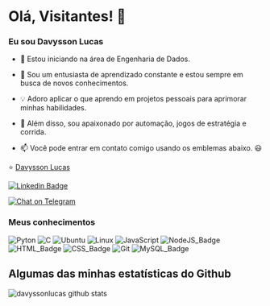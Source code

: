 <!--
**davyssonlucas/davyssonlucas** is a ✨ _special_ ✨ repository because its `README.md` (this file) appears on your GitHub profile.

Here are some ideas to get you started:

- 🔭 I’m currently working on ...
- 🌱 I’m currently learning ...
- 👯 I’m looking to collaborate on ...
- 🤔 I’m looking for help with ...
- 💬 Ask me about ...
- 📫 How to reach me: ...
- 😄 Pronouns: ...
- ⚡ Fun fact: ...
-->

# Olá, Visitantes! 👋

### Eu sou Davysson Lucas

- 🔭 Estou iniciando na área de Engenharia de Dados.

- 🌱 Sou um entusiasta de aprendizado constante e estou sempre em busca de novos conhecimentos.

- 💡 Adoro aplicar o que aprendo em projetos pessoais para aprimorar minhas habilidades.

- 🚀 Além disso, sou apaixonado por automação, jogos de estratégia e corrida.

- 📫 Você pode entrar em contato comigo usando os emblemas abaixo. 😃

⭐️ [Davysson Lucas](https://github.com/davyssonlucas)

[![Linkedin Badge](https://img.shields.io/badge/LinkedIn-0077B5?style=for-the-badge&logo=linkedin&logoColor=white)](www.linkedin.com/in/davyssonlucas)
<!--[![Twitter Badge](https://img.shields.io/badge/Twitter-1DA1F2?style=for-the-badge&logo=twitter&logoColor=white)](https://twitter.com/thiago_squid)-->
[![Chat on Telegram](https://img.shields.io/badge/Telegram-2CA5E0?style=for-the-badge&logo=telegram&logoColor=white)](https://t.me/davyssonsantana)
<!--[![Mail Badge](https://img.shields.io/badge/Gmail-D14836?style=for-the-badge&logo=gmail&logoColor=white)](mailto:thiagofg.eng@gmail.com)-->
<!--[![StackOverflow Badge](https://aleen42.github.io/badges/src/stackoverflow.svg)](https://pt.stackoverflow.com/users/247352/thiago-gomes)


<a href="https://piraces.dev/"><img alt="Robot logo" src="https://github.com/piraces/piraces/raw/master/robot_dark.png" align="right" height="150" /></a>
-->

### Meus conhecimentos
<!--![R](https://img.shields.io/badge/R-276DC3?style=for-the-badge&logo=r&logoColor=white)-->
![Pyton](https://img.shields.io/badge/Python-3776AB?style=for-the-badge&logo=python&logoColor=white)
![C](https://img.shields.io/badge/C%23-239120?style=for-the-badge&logo=c-sharp&logoColor=white)
![Ubuntu](https://img.shields.io/badge/Ubuntu-E95420?style=for-the-badge&logo=ubuntu&logoColor=white)
![Linux](https://img.shields.io/badge/Linux-E34F26?style=for-the-badge&logo=linux&logoColor=black)
![JavaScript](https://img.shields.io/badge/JavaScript-323330?style=for-the-badge&logo=javascript&logoColor=F7DF1E)
![NodeJS_Badge](https://img.shields.io/badge/Node.js-339933?style=for-the-badge&logo=nodedotjs&logoColor=white)
![HTML_Badge](https://img.shields.io/badge/HTML5-E34F26?style=for-the-badge&logo=html5&logoColor=white)
![CSS_Badge](https://img.shields.io/badge/CSS3-1572B6?style=for-the-badge&logo=css3&logoColor=white)
![Git](https://img.shields.io/badge/Git-E34F26?style=for-the-badge&logo=git&logoColor=white)
![MySQL_Badge](https://img.shields.io/badge/MySQL-00000F?style=for-the-badge&logo=mysql&logoColor=white)


## Algumas das minhas estatísticas do Github
![davyssonlucas github stats](https://github-readme-stats.vercel.app/api?username=davyssonlucas&show_icons=true)


